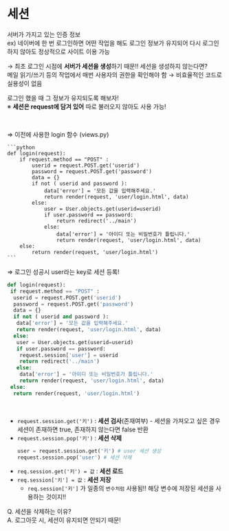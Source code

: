 # 세션

서버가 가지고 있는 인증 정보    
ex) 네이버에 한 번 로그인하면 어떤 작업을 해도 로그인 정보가 유지되어 다시 로그인하지 않아도 정상적으로 사이트 이용 가능 

→ 최초 로그인 시점에 **서버가 세션을 생성**하기 때문!! 
세션을 생성하지 않는다면?    
메일 읽기/쓰기 등의 작업에서 매번 사용자의 권한을 확인해야 함 → 비효율적인 코드로 실용성이 없음         

로그인 했을 때 그 정보가 유지되도록 해보자!     
※ **세션은 request에 담겨 있어** 따로 불러오지 않아도 사용 가능! 

<br>


⇒ 이전에 사용한 login 함수 (views.py)

    ```python
    def login(request):
    	if request.method == "POST" :
    		userid = request.POST.get('userid')
    		password = request.POST.get('password')
    		data = {}
    		if not ( userid and password ):
    			data['error'] = '모든 값을 입력해주세요.'
    			return render(request, 'user/login.html', data)
    		else:
    			user = User.objects.get(userid=userid)
    			if user.password == password:
    				return redirect('../main')
    			else:
    				data['error'] = '아이디 또는 비밀번호가 틀립니다.'
    				return render(request, 'user/login.html', data)
    	else:
    		return render(request, 'user/login.html')
    ```

⇒ 로그인 성공시 user라는 key로 세션 등록! 

```python
def login(request):
 if request.method == "POST" :
  userid = request.POST.get('userid')
  password = request.POST.get('password')
  data = {}
  if not ( userid and password ):
   data['error'] = '모든 값을 입력해주세요.'
   return render(request, 'user/login.html', data)
  else:
   user = User.objects.get(userid=userid)
   if user.password == password:
    request.session['user'] = userid
    return redirect('../main')
   else:
    data['error'] = '아이디 또는 비밀번호가 틀립니다.'
    return render(request, 'user/login.html', data)
 else:
  return render(request, 'user/login.html')
```

<br>


- `request.session.get('키')` : **세션 검사**(존재여부) - 세션을 가져오고 싶은 경우
    세션이 존재하면 true, 존재하지 않는다면 false 반환 
- `request.session.pop('키')` : **세션 삭제**
    ```python
    user = request.session.get('키') # user 세션 생성 
    request.session.pop('user') # 세션 삭제
    ```
- `req.session.get('키') = 값` : **세션 로드**
- `req.session['키'] = 값` : **세션 저장**
    - `req.session['키']` 가 일종의 `변수처럼` 사용됨!! 해당 변수에 저장된 세션을 사용하는 것이지!!


Q. 세션을 삭제하는 이유?   
A. 로그아웃 시, 세션이 유지되면 안되기 때문!
